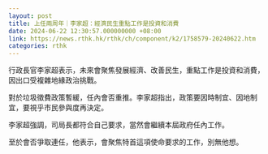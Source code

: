 ```yaml
---
layout: post
title: 上任兩周年｜李家超：經濟民生重點工作是投資和消費
date: 2024-06-22 12:30:57.000000000 +08:00
link: https://news.rthk.hk/rthk/ch/component/k2/1758579-20240622.htm
categories: rthk
---
```


行政長官李家超表示，未來會聚焦發展經濟、改善民生，重點工作是投資和消費，因出口受複雜地緣政治挑戰。

對於垃圾徵費政策暫緩，任內會否重推。李家超指出，政策要因時制宜、因地制宜，要視乎市民參與度再決定。

李家超強調，司局長都符合自己要求，當然會繼續本屆政府任內工作。

至於會否爭取連任，他表示，會聚焦特首這項使命要求的工作，別無他想。
